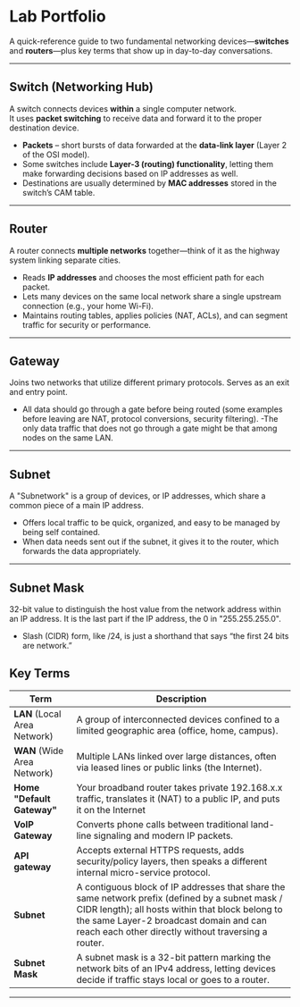 # Lab Portfolio

A quick-reference guide to two fundamental networking devices—**switches** and **routers**—plus key terms that show up in day-to-day conversations.

---

## Switch (Networking Hub)

A switch connects devices **within** a single computer network.  
It uses **packet switching** to receive data and forward it to the proper destination device.

- **Packets** – short bursts of data forwarded at the **data-link layer** (Layer 2 of the OSI model).  
- Some switches include **Layer-3 (routing) functionality**, letting them make forwarding decisions based on IP addresses as well.  
- Destinations are usually determined by **MAC addresses** stored in the switch’s CAM table.

---

## Router

A router connects **multiple networks** together—think of it as the highway system linking separate cities.

- Reads **IP addresses** and chooses the most efficient path for each packet.
- Lets many devices on the same local network share a single upstream connection (e.g., your home Wi-Fi).  
- Maintains routing tables, applies policies (NAT, ACLs), and can segment traffic for security or performance.

---

## Gateway

Joins two networks that utilize different primary protocols. Serves as an exit and entry point.
- All data should go through a gate before being routed (some examples before leaving are NAT, protocol conversions, security filtering).
-The only data traffic that does not go through a gate might be that among nodes on the same LAN.

---

## Subnet

A "Subnetwork" is a group of devices, or IP addresses, which share a common piece of a main IP address. 
- Offers local traffic to be quick, organized, and easy to be managed by being self contained.
- When data needs sent out if the subnet, it gives it to the router, which forwards the data appropriately.

---

## Subnet Mask

32-bit value to distinguish the host value from the network address within an IP address. It is the last part if the IP address, the 0 in "255.255.255.0".
- Slash (CIDR) form, like /24, is just a shorthand that says “the first 24 bits are network.”

## Key Terms

| Term | Description |
|------|-------------|
| **LAN** (Local Area Network) | A group of interconnected devices confined to a limited geographic area (office, home, campus). |
| **WAN** (Wide Area Network) | Multiple LANs linked over large distances, often via leased lines or public links (the Internet). |
| **Home "Default Gateway"** | Your broadband router takes private 192.168.x.x traffic, translates it (NAT) to a public IP, and puts it on the Internet |
| **VoIP Gateway** | Converts phone calls between traditional land-line signaling and modern IP packets. |
| **API gateway** | Accepts external HTTPS requests, adds security/policy layers, then speaks a different internal micro-service protocol. |
| **Subnet** | A contiguous block of IP addresses that share the same network prefix (defined by a subnet mask / CIDR length); all hosts within that block belong to the same Layer-2 broadcast domain and can reach each other directly without traversing a router. |
| **Subnet Mask** | A subnet mask is a 32-bit pattern marking the network bits of an IPv4 address, letting devices decide if traffic stays local or goes to a router. |

---